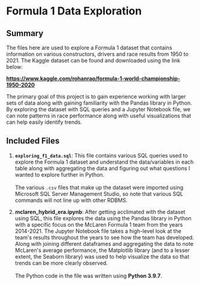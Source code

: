 # Formula 1 Data Exploration
## Summary
The files here are used to explore a Formula 1 dataset that contains information on various constructors, drivers and race results from 1950 to 2021. The Kaggle dataset can be found and downloaded using the link below:

__https://www.kaggle.com/rohanrao/formula-1-world-championship-1950-2020__

The primary goal of this project is to gain experience working with larger sets of data along with gaining familiarity with the Pandas library in Python. By exploring the dataset with SQL queries and a Jupyter Notebook file, we can note patterns in race performance along with useful visualizations that can help easily identify trends.

## Included Files
1. __``exploring_f1_data.sql``__: This file contains various SQL queries used to explore the Formula 1 dataset and understand the data/variables in each table along with aggregating the data and figuring out what questions I wanted to explore further in Python. \
\
The various ``.csv`` files that make up the dataset were imported using Microsoft SQL Server Management Studio, so note that various SQL commands will not line up with other RDBMS.

2. __mclaren_hybrid_era.ipynb__:
After getting acclimated with the dataset using SQL, this file explores the data using the Pandas library in Python with a specific focus on the McLaren Formula 1 team from the years 2014-2021. The Jupyter Notebook file takes a high-level look at the team's results throughout the years to see how the team has developed. Along with joining different dataframes and aggregating the data to note McLaren's average performance, the Matplotlib library (and to a lesser extent, the Seaborn library) was used to help visualize the data so that trends can be more clearly observed.\
\
The Python code in the file was written using __Python 3.9.7__.